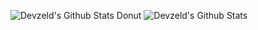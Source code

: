 
<!-- # Hello, I am Eldis Izeirovski. 👋


### **I know:**
![java](https://img.shields.io/badge/Java-ED8B00?style=for-the-badge&logo=openjdk&logoColor=white)
![python](https://img.shields.io/badge/Python-0070FF?style=for-the-badge&logo=python&logoColor=white)
![javascript](https://img.shields.io/badge/JavaScript-F7DF1E?style=for-the-badge&logo=javascript&logoColor=black)
![typescript](https://img.shields.io/badge/TypeScript-007ACC?style=for-the-badge&logo=typescript&logoColor=white)
![css](https://img.shields.io/badge/CSS3-1572B6?style=for-the-badge&logo=css3&logoColor=white)
![html](https://img.shields.io/badge/HTML5-E34F26?style=for-the-badge&logo=html5&logoColor=white)
![markdown](https://img.shields.io/badge/Markdown-303030?style=for-the-badge&logo=markdown&logoColor=white)
### **I have used:**
![three.js](https://img.shields.io/badge/Three.js-000000?style=for-the-badge&logo=three.js&logoColor=white)
![node.js](https://img.shields.io/badge/node.js%20-%2343853D.svg?&style=for-the-badge&logo=node.js&logoColor=white)
![react](https://img.shields.io/badge/react%20-%2320232a.svg?&style=for-the-badge&logo=react&logoColor=%2361DAFB)
<br/>
### **I'm on:**
[![github](https://img.shields.io/badge/Follow-100000?style=for-the-badge&logo=github&logoColor=white)](https://github.com/devzeld)

I'm a mainly web developer concentrated on making attractive and usefull websites.
I made a discord bot in javascript and python too.
-->

<!--
#### Contacts:

- E-mail: [eldis.izeirovski@gmail.com](mailto:eldis.izeirovski7@gmail.com)
- Site: [devzeld.github.io](https://devzeld.github.io/zeld/#/)
- 
-->

 <!-- #### Other infos: -->
![Devzeld's Github Stats Donut](https://github-readme-stats.vercel.app/api/top-langs/?username=devzeld&layout=donut&hide_border=true&theme=transparent)
![Devzeld's Github Stats](https://github-readme-stats.vercel.app/api?username=devzeld&show_icons=true&layout=compact&hide_border=true&theme=transparent)

